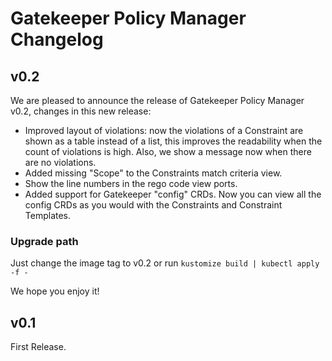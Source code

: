 # Gatekeeper Policy Manager Changelog

## v0.2

We are pleased to announce the release of Gatekeeper Policy Manager v0.2, changes in this new release:

- Improved layout of violations: now the violations of a Constraint are shown as a table instead of a list, this improves the readability when the count of violations is high. Also, we show a message now when there are no violations.
- Added missing "Scope" to the Constraints match criteria view.
- Show the line numbers in the rego code view ports.
- Added support for Gatekeeper "config" CRDs. Now you can view all the config CRDs as you would with the Constraints and Constraint Templates.

### Upgrade path

Just change the image tag to v0.2 or run `kustomize build | kubectl apply -f -`

We hope you enjoy it!

## v0.1

First Release.
